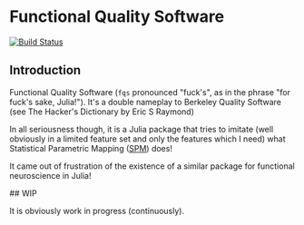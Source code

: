 # Functional Quality Software
[![Build Status](https://github.com/wizofe/fqs.jl/actions/workflows/CI.yml/badge.svg?branch=main)](https://github.com/wizofe/fqs.jl/actions/workflows/CI.yml?query=branch%3Amain)
## Introduction

Functional Quality Software (`fqs` pronounced "fuck's", as in the phrase "for fuck's sake, Julia!"). It's a double nameplay to Berkeley Quality Software (see The Hacker's Dictionary by Eric S Raymond) 

In all seriousness though, it is a Julia package that tries to imitate (well obviously in a limited feature set and only the features which I need) what Statistical Parametric Mapping ([SPM](https://www.fil.ion.ucl.ac.uk/spm/)) does! 

It came out of frustration of the existence of a similar package for functional neuroscience in Julia! 

## WIP 

It is obviously work in progress (continuously).
